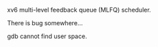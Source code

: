 xv6 multi-level feedback queue (MLFQ) scheduler.

There is bug somewhere...

gdb cannot find user space.